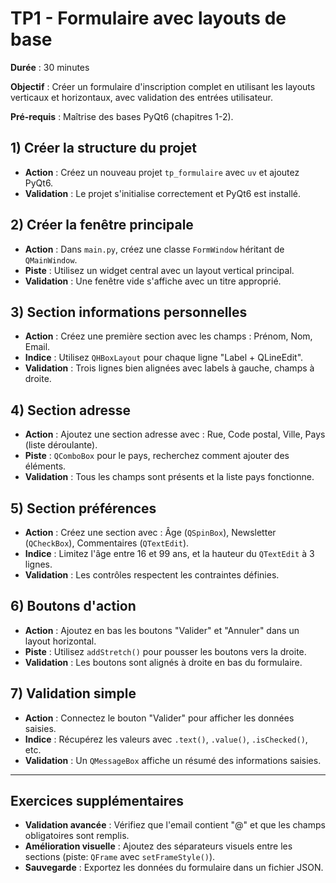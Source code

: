# TP1 - Formulaire avec layouts de base

**Durée** : 30 minutes

**Objectif** : Créer un formulaire d'inscription complet en utilisant les layouts verticaux et horizontaux, avec validation des entrées utilisateur.

**Pré-requis** : Maîtrise des bases PyQt6 (chapitres 1-2).

## 1) Créer la structure du projet

- **Action** : Créez un nouveau projet `tp_formulaire` avec `uv` et ajoutez PyQt6.
- **Validation** : Le projet s'initialise correctement et PyQt6 est installé.

## 2) Créer la fenêtre principale

- **Action** : Dans `main.py`, créez une classe `FormWindow` héritant de `QMainWindow`.
- **Piste** : Utilisez un widget central avec un layout vertical principal.
- **Validation** : Une fenêtre vide s'affiche avec un titre approprié.

## 3) Section informations personnelles

- **Action** : Créez une première section avec les champs : Prénom, Nom, Email.
- **Indice** : Utilisez `QHBoxLayout` pour chaque ligne "Label + QLineEdit".
- **Validation** : Trois lignes bien alignées avec labels à gauche, champs à droite.

## 4) Section adresse 

- **Action** : Ajoutez une section adresse avec : Rue, Code postal, Ville, Pays (liste déroulante).
- **Piste** : `QComboBox` pour le pays, recherchez comment ajouter des éléments.
- **Validation** : Tous les champs sont présents et la liste pays fonctionne.

## 5) Section préférences

- **Action** : Créez une section avec : Âge (`QSpinBox`), Newsletter (`QCheckBox`), Commentaires (`QTextEdit`).
- **Indice** : Limitez l'âge entre 16 et 99 ans, et la hauteur du `QTextEdit` à 3 lignes.
- **Validation** : Les contrôles respectent les contraintes définies.

## 6) Boutons d'action

- **Action** : Ajoutez en bas les boutons "Valider" et "Annuler" dans un layout horizontal.
- **Piste** : Utilisez `addStretch()` pour pousser les boutons vers la droite.
- **Validation** : Les boutons sont alignés à droite en bas du formulaire.

## 7) Validation simple

- **Action** : Connectez le bouton "Valider" pour afficher les données saisies.
- **Indice** : Récupérez les valeurs avec `.text()`, `.value()`, `.isChecked()`, etc.
- **Validation** : Un `QMessageBox` affiche un résumé des informations saisies.

---

## Exercices supplémentaires

- **Validation avancée** : Vérifiez que l'email contient "@" et que les champs obligatoires sont remplis.
- **Amélioration visuelle** : Ajoutez des séparateurs visuels entre les sections (piste: `QFrame` avec `setFrameStyle()`).
- **Sauvegarde** : Exportez les données du formulaire dans un fichier JSON.
